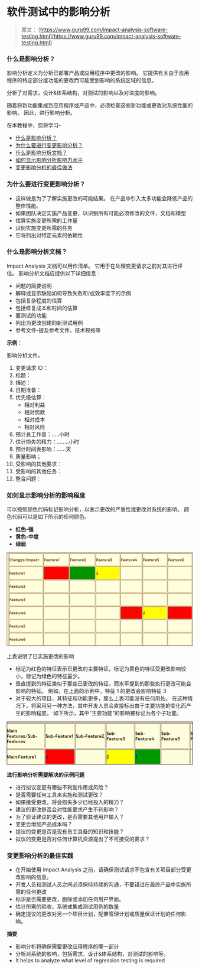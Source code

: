 # 软件测试中的影响分析

> 原文： [https://www.guru99.com/impact-analysis-software-testing.html](https://www.guru99.com/impact-analysis-software-testing.html)

### 什么是影响分析？

影响分析定义为分析已部署产品或应用程序中更改的影响。 它提供有关由于应用程序的特定部分或功能的更改而可能受到影响的系统区域的信息。

分析了对需求，设计&体系结构，对测试的影响以及对进度的影响。

随着将新功能集成到应用程序或产品中，必须检查这些新功能或更改对系统性能的影响。 因此，进行影响分析。

在本教程中，您将学习-

*   [什么是影响分析？](#1)
*   [为什么要进行变更影响分析？](#2)
*   [什么是影响分析文档？](#Document)
*   [如何显示影响分析影响力水平](#3)
*   [变更影响分析的最佳做法](#4)

### 为什么要进行变更影响分析？

*   这样做是为了了解实施更改的可能结果。 在产品中引入太多功能会降低产品的整体性能。
*   如果团队决定实施产品变更，以识别所有可能必须修改的文件，文档和模型
*   估算实施变更所需的工作量
*   识别实施变更所需的任务
*   它将列出对特定元素的依赖性

### 什么是影响分析文档？

Impact Analysis 文档可以用作清单。 它用于在处理变更请求之前对其进行评估。 影响分析文档应提供以下详细信息：

*   问题的简要说明
*   解释或显示缺陷如何导致失败和/或效率低下的示例
*   包括复杂程度的估算
*   包括修复成本和时间的估算
*   要测试的功能
*   列出为更改创建的新测试用例
*   参考文件-提及参考文件，技术规格等

**示例：**

影响分析文件。

1.  变更请求 ID：
2.  标题：
3.  描述：
4.  日期准备：
5.  优先级估算：
    *   相对利益
    *   相对罚款
    *   相对成本
    *   相对风险
6.  预计总工作量：…..小时
7.  估计损失的精力：……..小时
8.  预计时间表影响：……天
9.  质量影响；
10.  受影响的其他要求：
11.  受影响的其他任务：
12.  整合问题：

### 如何显示影响分析的影响程度

可以按照颜色代码标记影响分析，以表示更改的严重性或更改对系统的影响。 颜色代码可以是如下所示的任何颜色。

*   **红色-强**
*   **黄色-中度**
*   **绿弱**

![Impact Analysis in software testing](img/45587796029905138cfb3ed527d2a503.png "Impact Analysis in software testing")

上表说明了已实施更改的影响

*   标记为红色的特征表示已更改的主要特征，标记为黄色的特征受更改影响较小，标记为绿色的特征最少。
*   垂直提到的特征类似于那些已更改的特征，而水平提到的那些执行更改可能会影响的特征。 例如，在上面的示例中，特征 1 的更改会影响特征 3
*   对于较大的项目，其特征和功能更多，那么上表可能没有任何用处。 在这种情况下，将采用另一种方法，其中开发人员会直接标出由于主要功能的变化而产生的影响程度。 如下所示，其中“主要功能”的影响被标记为各个子功能。

![Impact Analysis in software testing](img/912eaf7d8f499a16320c3089badcc952.png "Impact Analysis in software testing")

**进行影响分析需要解决的示例问题**

*   进行拟议变更有哪些不利副作用或风险？
*   是否需要任何工具来实施和测试更改？
*   如果接受更改，将会损失多少已经投入的精力？
*   建议的更改是否会对性能要求产生不利影响？
*   为了验证建议的更改，是否需要其他用户输入？
*   变更会增加产品成本吗？
*   提议的变更是否是现有员工具备的知识和技能？
*   拟议的变更是否对任何计算机资源提出了不可接受的要求？

### 变更影响分析的最佳实践

*   在开始使用 Impact Analysis 之前，请确保测试请求不包含有关项目部分受更改影响的信息。
*   开发人员和测试人员之间必须保持持续的沟通，不要错过在最终产品中实施所需的任何更改
*   标识是否需要更改，删除或添加任何用户界面。
*   估计所需的验收，系统或集成测试用例的数量
*   确定提议的更改对另一个项目计划，配置管理计划或质量保证计划的任何影响。

**摘要**

*   影响分析将确保需要更改应用程序的哪一部分
*   分析对系统的影响，包括需求，设计&体系结构，对测试的影响等。
*   It helps to analyze what level of regression testing is required